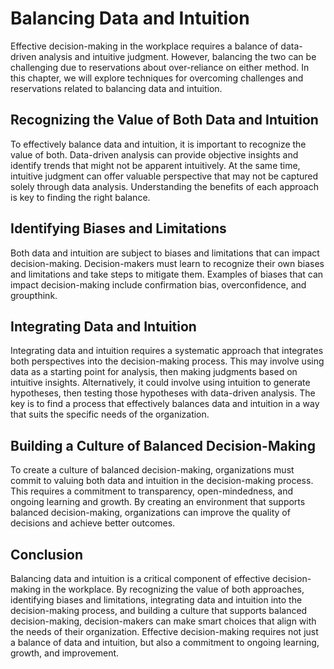 Balancing Data and Intuition
===============================================================================

Effective decision-making in the workplace requires a balance of data-driven analysis and intuitive judgment. However, balancing the two can be challenging due to reservations about over-reliance on either method. In this chapter, we will explore techniques for overcoming challenges and reservations related to balancing data and intuition.

Recognizing the Value of Both Data and Intuition
------------------------------------------------

To effectively balance data and intuition, it is important to recognize the value of both. Data-driven analysis can provide objective insights and identify trends that might not be apparent intuitively. At the same time, intuitive judgment can offer valuable perspective that may not be captured solely through data analysis. Understanding the benefits of each approach is key to finding the right balance.

Identifying Biases and Limitations
----------------------------------

Both data and intuition are subject to biases and limitations that can impact decision-making. Decision-makers must learn to recognize their own biases and limitations and take steps to mitigate them. Examples of biases that can impact decision-making include confirmation bias, overconfidence, and groupthink.

Integrating Data and Intuition
------------------------------

Integrating data and intuition requires a systematic approach that integrates both perspectives into the decision-making process. This may involve using data as a starting point for analysis, then making judgments based on intuitive insights. Alternatively, it could involve using intuition to generate hypotheses, then testing those hypotheses with data-driven analysis. The key is to find a process that effectively balances data and intuition in a way that suits the specific needs of the organization.

Building a Culture of Balanced Decision-Making
----------------------------------------------

To create a culture of balanced decision-making, organizations must commit to valuing both data and intuition in the decision-making process. This requires a commitment to transparency, open-mindedness, and ongoing learning and growth. By creating an environment that supports balanced decision-making, organizations can improve the quality of decisions and achieve better outcomes.

Conclusion
----------

Balancing data and intuition is a critical component of effective decision-making in the workplace. By recognizing the value of both approaches, identifying biases and limitations, integrating data and intuition into the decision-making process, and building a culture that supports balanced decision-making, decision-makers can make smart choices that align with the needs of their organization. Effective decision-making requires not just a balance of data and intuition, but also a commitment to ongoing learning, growth, and improvement.
